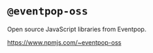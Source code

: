 # `@eventpop-oss`

Open source JavaScript libraries from Eventpop.

https://www.npmjs.com/~eventpop-oss
